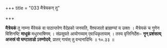 +++
title = "033 मैत्रेयकन् तु"

+++

**मैत्रेयकं** तु नाम्ना मैरेयकं वा पाठान्तरेण वैदेहको जनयति, वैश्यजातो ब्राह्मण्यां य उक्तः । मैत्रेयकं च गुणेन विशिनष्टि **माधूकं** मधुरभाषिणम् । संप्रसूयते आयोगव्याम् एवाधिकृतायाम् । तस्य वृत्तिनिर्देशः- **नॄन् प्रशंसत्य् अजस्रं यो घण्टाताडो ऽरुणोदये**, प्रातर् गायंस् तु वन्दनादिभिः ॥ १०.३३ ॥